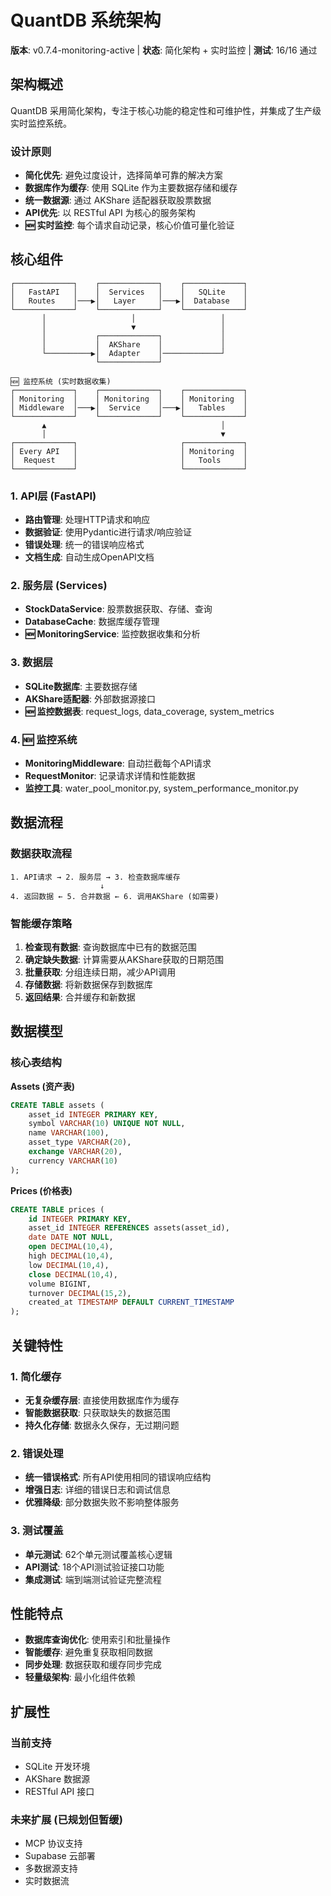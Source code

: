 # QuantDB 系统架构

**版本**: v0.7.4-monitoring-active | **状态**: 简化架构 + 实时监控 | **测试**: 16/16 通过

## 架构概述

QuantDB 采用简化架构，专注于核心功能的稳定性和可维护性，并集成了生产级实时监控系统。

### 设计原则
- **简化优先**: 避免过度设计，选择简单可靠的解决方案
- **数据库作为缓存**: 使用 SQLite 作为主要数据存储和缓存
- **统一数据源**: 通过 AKShare 适配器获取股票数据
- **API优先**: 以 RESTful API 为核心的服务架构
- **🆕 实时监控**: 每个请求自动记录，核心价值可量化验证

## 核心组件

```
┌─────────────┐    ┌─────────────┐    ┌─────────────┐
│   FastAPI   │    │  Services   │    │   SQLite    │
│   Routes    │───▶│   Layer     │───▶│  Database   │
└─────────────┘    └─────────────┘    └─────────────┘
       │                   │                   │
       │                   ▼                   │
       │           ┌─────────────┐             │
       │           │  AKShare    │             │
       └──────────▶│  Adapter    │─────────────┘
                   └─────────────┘

🆕 监控系统 (实时数据收集)
┌─────────────┐    ┌─────────────┐    ┌─────────────┐
│ Monitoring  │    │ Monitoring  │    │ Monitoring  │
│ Middleware  │───▶│  Service    │───▶│   Tables    │
└─────────────┘    └─────────────┘    └─────────────┘
       ▲                                       │
       │                                       ▼
┌─────────────┐                       ┌─────────────┐
│ Every API   │                       │ Monitoring  │
│  Request    │                       │   Tools     │
└─────────────┘                       └─────────────┘
```

### 1. API层 (FastAPI)
- **路由管理**: 处理HTTP请求和响应
- **数据验证**: 使用Pydantic进行请求/响应验证
- **错误处理**: 统一的错误响应格式
- **文档生成**: 自动生成OpenAPI文档

### 2. 服务层 (Services)
- **StockDataService**: 股票数据获取、存储、查询
- **DatabaseCache**: 数据库缓存管理
- **🆕 MonitoringService**: 监控数据收集和分析

### 3. 数据层
- **SQLite数据库**: 主要数据存储
- **AKShare适配器**: 外部数据源接口
- **🆕 监控数据表**: request_logs, data_coverage, system_metrics

### 4. 🆕 监控系统
- **MonitoringMiddleware**: 自动拦截每个API请求
- **RequestMonitor**: 记录请求详情和性能数据
- **监控工具**: water_pool_monitor.py, system_performance_monitor.py

## 数据流程

### 数据获取流程
```
1. API请求 → 2. 服务层 → 3. 检查数据库缓存
                    ↓
4. 返回数据 ← 5. 合并数据 ← 6. 调用AKShare (如需要)
```

### 智能缓存策略
1. **检查现有数据**: 查询数据库中已有的数据范围
2. **确定缺失数据**: 计算需要从AKShare获取的日期范围
3. **批量获取**: 分组连续日期，减少API调用
4. **存储数据**: 将新数据保存到数据库
5. **返回结果**: 合并缓存和新数据

## 数据模型

### 核心表结构

**Assets (资产表)**
```sql
CREATE TABLE assets (
    asset_id INTEGER PRIMARY KEY,
    symbol VARCHAR(10) UNIQUE NOT NULL,
    name VARCHAR(100),
    asset_type VARCHAR(20),
    exchange VARCHAR(20),
    currency VARCHAR(10)
);
```

**Prices (价格表)**
```sql
CREATE TABLE prices (
    id INTEGER PRIMARY KEY,
    asset_id INTEGER REFERENCES assets(asset_id),
    date DATE NOT NULL,
    open DECIMAL(10,4),
    high DECIMAL(10,4),
    low DECIMAL(10,4),
    close DECIMAL(10,4),
    volume BIGINT,
    turnover DECIMAL(15,2),
    created_at TIMESTAMP DEFAULT CURRENT_TIMESTAMP
);
```

## 关键特性

### 1. 简化缓存
- **无复杂缓存层**: 直接使用数据库作为缓存
- **智能数据获取**: 只获取缺失的数据范围
- **持久化存储**: 数据永久保存，无过期问题

### 2. 错误处理
- **统一错误格式**: 所有API使用相同的错误响应结构
- **增强日志**: 详细的错误日志和调试信息
- **优雅降级**: 部分数据失败不影响整体服务

### 3. 测试覆盖
- **单元测试**: 62个单元测试覆盖核心逻辑
- **API测试**: 18个API测试验证接口功能
- **集成测试**: 端到端测试验证完整流程

## 性能特点

- **数据库查询优化**: 使用索引和批量操作
- **智能缓存**: 避免重复获取相同数据
- **同步处理**: 数据获取和缓存同步完成
- **轻量级架构**: 最小化组件依赖

## 扩展性

### 当前支持
- SQLite 开发环境
- AKShare 数据源
- RESTful API 接口

### 未来扩展 (已规划但暂缓)
- MCP 协议支持
- Supabase 云部署
- 多数据源支持
- 实时数据流
